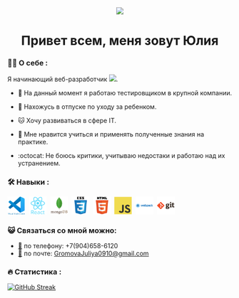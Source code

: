 <div id="header" align="center">
  <img src="https://media.giphy.com/media/Rbt3HJ6pSpyco/giphy.gif" width="400"/>
</div>
<div id="name" align="center">
  <h1>Привет всем, меня зовут Юлия</h1>
</div>

### :woman_technologist: О себе :
Я начинающий веб-разработчик <img src="https://media.giphy.com/media/WUlplcMpOCEmTGBtBW/giphy.gif" width="30">.
- :monkey: На данный момент я работаю тестировщиком в крупной компании.

- :penguin: Нахожусь в отпуске по уходу за ребенком.

- :cat: Хочу развиваться в сфере IT.
- :bug: Мне нравится учиться и применять полученные знания на практике.
- :octocat: Не боюсь критики, учитываю недостаки и работаю над их устранением.

### :hammer_and_wrench: Навыки :
<div>
<!--    <img src="https://github.com/devicons/devicon/blob/master/" title="" alt="" width="40" height="40"/>&nbsp; -->
  <img src="https://github.com/devicons/devicon/blob/master/icons/vscode/vscode-original-wordmark.svg" title="VScode" alt="VS" width="40" height="40"/>&nbsp;
  <img src="https://github.com/devicons/devicon/blob/master/icons/react/react-original-wordmark.svg" title="React" alt="React" width="40" height="40"/>&nbsp;
  <img src="https://github.com/devicons/devicon/blob/master/icons/mongodb/mongodb-original-wordmark.svg" title="MongoDB" alt="mongo" width="40" height="40"/>&nbsp;
  <img src="https://github.com/devicons/devicon/blob/master/icons/css3/css3-original-wordmark.svg"  title="CSS3" alt="CSS" width="40" height="40"/>&nbsp;
  <img src="https://github.com/devicons/devicon/blob/master/icons/html5/html5-original-wordmark.svg" title="HTML5" alt="HTML" width="40" height="40"/>&nbsp;
  <img src="https://github.com/devicons/devicon/blob/master/icons/javascript/javascript-original.svg" title="JavaScript" alt="JavaScript" width="40" height="40"/>&nbsp;
  <img src="https://github.com/devicons/devicon/blob/master/icons/webpack/webpack-original-wordmark.svg" title="webpack" alt="WP" width="40" height="40"/>&nbsp;
  <img src="https://github.com/devicons/devicon/blob/master/icons/git/git-original-wordmark.svg" title="Git" alt="Git" width="40" height="40"/>
</div>

### :smiley_cat: Связаться со мной можно:
- [:calling:](+79046586120) по телефону: +7(904)658-6120
- [:e-mail:](GromovaJuliya0910@gmail.com) по почте: GromovaJuliya0910@gmail.com

### :fire: Статистика :

[![GitHub Streak](http://github-readme-streak-stats.herokuapp.com?user=YuliyaGromova)](https://git.io/streak-stats)
<!--
**YuliyaGromova/YuliyaGromova** is a ✨ _special_ ✨ repository because its `README.md` (this file) appears on your GitHub profile.

Here are some ideas to get you started:

- 🔭 I’m currently working on ...
- 🌱 I’m currently learning ...
- 👯 I’m looking to collaborate on ...
- 🤔 I’m looking for help with ...
- 💬 Ask me about ...
- 📫 How to reach me: ...
- 😄 Pronouns: ...
- ⚡ Fun fact: ...
-->
